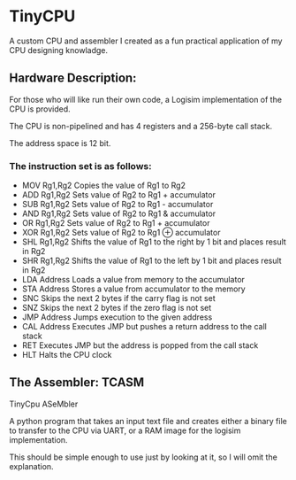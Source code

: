 # TinyCPU
A custom CPU and assembler I created as a fun practical application of my CPU designing knowladge. 

## Hardware Description:
For those who will like run their own code, a Logisim implementation of the CPU is provided.

The CPU is non-pipelined and has 4 registers and a 256-byte call stack.

The address space is 12 bit.

### The instruction set is as follows:
* MOV Rg1,Rg2
Copies the value of Rg1 to Rg2
* ADD Rg1,Rg2
Sets value of Rg2 to Rg1 + accumulator
* SUB Rg1,Rg2
Sets value of Rg2 to Rg1 - accumulator
* AND Rg1,Rg2
Sets value of Rg2 to Rg1 & accumulator
* OR Rg1,Rg2
Sets value of Rg2 to Rg1 + accumulator
* XOR Rg1,Rg2
Sets value of Rg2 to Rg1 ⊕ accumulator
* SHL Rg1,Rg2
Shifts the value of Rg1 to the right by 1 bit and places result in Rg2
* SHR Rg1,Rg2
Shifts the value of Rg1 to the left by 1 bit and places result in Rg2
* LDA Address
Loads a value from memory to the accumulator
* STA Address
Stores a value from accumulator to the memory
* SNC
Skips the next 2 bytes if the carry flag is not set
* SNZ
Skips the next 2 bytes if the zero flag is not set
* JMP Address
Jumps execution to the given address
* CAL Address
Executes JMP but pushes a return address to the call stack
* RET
Executes JMP but the address is popped from the call stack
* HLT
Halts the CPU clock

## The Assembler: TCASM
TinyCpu ASeMbler

A python program that takes an input text file and creates either a binary file to transfer to the CPU via UART, or a RAM image for the logisim implementation.

This should be simple enough to use just by looking at it, so I will omit the explanation.
